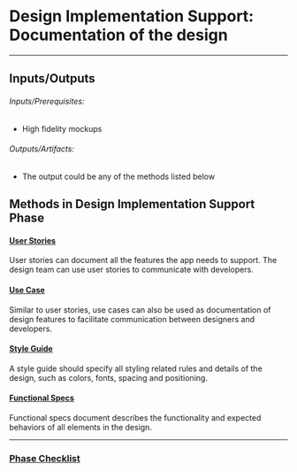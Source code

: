 # Design Implementation Support: Documentation of the design


---
## Inputs/Outputs
###### Inputs/Prerequisites:
* High fidelity mockups

###### Outputs/Artifacts:
* The output could be any of the methods listed below

## Methods in Design Implementation Support Phase

#### [User Stories](../2-Define/Methods/user-stories.md)

User stories can document all the features the app needs to support. The design team can use user stories to communicate with developers. 

#### [Use Case](../2-Define/Methods/use-cases.md)

Similar to user stories, use cases can also be used as documentation of design features to facilitate communication between designers and developers. 

#### [Style Guide](../7-Design-Implementation-Support/Methods/style-guide.md)

A style guide should specify all styling related rules and details of the design, such as colors, fonts, spacing and positioning. 

#### [Functional Specs](../7-Design-Implementation-Support/Methods/functional-specs.md)

Functional specs document describes the functionality and expected behaviors of all elements in the design. 

---

### [Phase Checklist](../7-Design-Implementation-Support/Phase-7-Checklist.md)
